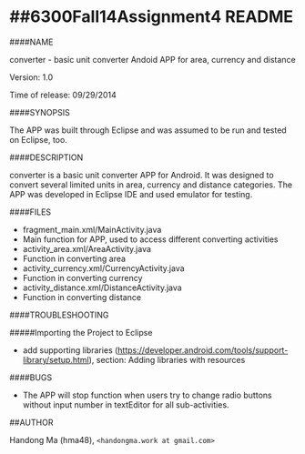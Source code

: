 ##6300Fall14Assignment4   README
=====================

####NAME


converter - basic unit converter Andoid APP for area, currency and distance

Version: 1.0

Time of release: 09/29/2014

####SYNOPSIS


The APP was built through Eclipse and was assumed to be run and tested on Eclipse, too.
 
####DESCRIPTION


converter is a basic unit converter APP for Android. It was designed to convert several limited units in area, currency and distance categories. The APP was developed in Eclipse IDE and used emulator for testing.

####FILES

* fragment_main.xml/MainActivity.java
 * Main function for APP, used to access different converting activities
* activity_area.xml/AreaActivity.java
 * Function in converting area
* activity_currency.xml/CurrencyActivity.java
 * Function in converting currency
* activity_distance.xml/DistanceActivity.java
 * Function in converting distance

####TROUBLESHOOTING

#####Importing the Project to Eclipse

* add supporting libraries (https://developer.android.com/tools/support-library/setup.html), section: Adding libraries with resources

####BUGS


* The APP will stop function when users try to change radio buttons without input number in textEditor for all sub-activities.

##AUTHOR


Handong Ma (hma48), `<handongma.work at gmail.com>`
